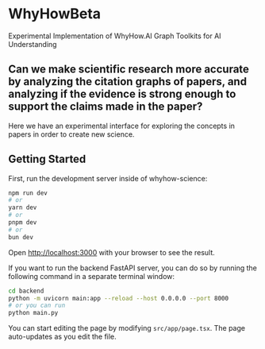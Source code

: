 # WhyHowBeta
 Experimental Implementation of WhyHow.AI Graph Toolkits for AI Understanding

## Can we make scientific research more accurate by analyzing the citation graphs of papers, and analyzing if the evidence is strong enough to support the claims made in the paper?

Here we have an experimental interface for exploring the concepts in papers in order to create new science.

## Getting Started

First, run the development server inside of whyhow-science:

```bash
npm run dev
# or
yarn dev
# or
pnpm dev
# or
bun dev
```

Open [http://localhost:3000](http://localhost:3000) with your browser to see the result.

If you want to run the backend FastAPI server, you can do so by running the following command in a separate terminal window:
    
```bash
cd backend
python -m uvicorn main:app --reload --host 0.0.0.0 --port 8000
# or you can run 
python main.py
```

You can start editing the page by modifying `src/app/page.tsx`. The page auto-updates as you edit the file.
